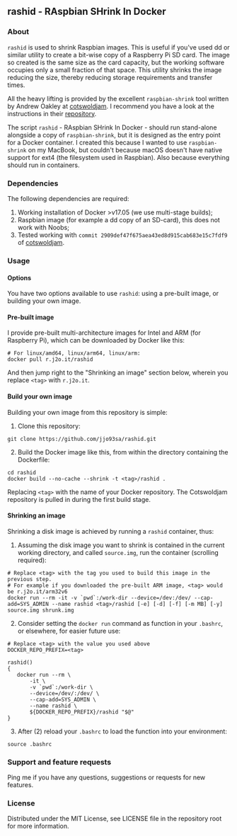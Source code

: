 ## rashid - RAspbian SHrink In Docker

### About

`rashid` is used to shrink Raspbian images. This is useful if you've used dd or similar utility to create a bit-wise copy of a Raspberry Pi SD card. The image so created is the same size as the card capacity, but the working software occupies only a small fraction of that space. This utility shrinks the image reducing the size, thereby reducing storage requirements and transfer times.

All the heavy lifting is provided by the excellent `raspbian-shrink` tool written by Andrew Oakley at [cotswoldjam](https://cotswoldjam.org). I recommend you have a look at the instructions in their [repository](https://github.com/aoakley/cotswoldjam.git).

The script `rashid` - RAspbian SHrink In Docker - should run stand-alone alongside a copy of `raspbian-shrink`, but it is designed as the entry point for a Docker container. I created this because I wanted to use `raspbian-shrink` on my MacBook, but couldn't because macOS doesn't have native support for ext4 (the filesystem used in Raspbian). Also because everything should run in containers.


### Dependencies

The following dependencies are required:

1. Working installation of Docker >v17.05 (we use multi-stage builds);
2. Raspbian image (for example a dd copy of an SD-card), this does not work with Noobs;
1. Tested working with `commit 2909def47f675aea43ed8d915cab683e15c7fdf9` of [cotswoldjam](https://github.com/aoakley/cotswoldjam.git).

### Usage

#### Options

You have two options available to use `rashid`: using a pre-built image, or building your own image.

#### Pre-built image

I provide pre-built multi-architecture images for Intel and ARM (for Raspberry Pi), which can be downloaded by Docker like this:
```
# For linux/amd64, linux/arm64, linux/arm:
docker pull r.j2o.it/rashid
```
And then jump right to the "Shrinking an image" section below, wherein you replace `<tag>` with `r.j2o.it`.

#### Build your own image

Building your own image from this repository is simple:

1. Clone this repository:
```
git clone https://github.com/jjo93sa/rashid.git
```
2. Build the Docker image like this, from within the directory containing the Dockerfile:
```
cd rashid
docker build --no-cache --shrink -t <tag>/rashid .
```
Replacing `<tag>` with the name of your Docker repository. The Cotswoldjam repository is pulled in during the first build stage.

#### Shrinking an image

Shrinking a disk image is achieved by running a `rashid` container, thus:

1. Assuming the disk image you want to shrink is contained in the current working directory, and called `source.img`, run the container (scrolling required):
```
# Replace <tag> with the tag you used to build this image in the previous step.
# For example if you downloaded the pre-built ARM image, <tag> would be r.j2o.it/arm32v6
docker run --rm -it -v `pwd`:/work-dir --device=/dev:/dev/ --cap-add=SYS_ADMIN --name rashid <tag>/rashid [-e] [-d] [-f] [-m MB] [-y] source.img shrunk.img
```
2. Consider setting the `docker run` command as function in your `.bashrc`, or elsewhere, for easier future use: 

```
# Replace <tag> with the value you used above
DOCKER_REPO_PREFIX=<tag>

rashid()
{
   docker run --rm \
       -it \
       -v `pwd`:/work-dir \
       --device=/dev/:/dev/ \
       --cap-add=SYS_ADMIN \
       --name rashid \
       ${DOCKER_REPO_PREFIX}/rashid "$@"
}
```
3. After (2) reload your `.bashrc` to load the function into your environment:
```
source .bashrc
```

### Support and feature requests

Ping me if you have any questions, suggestions or requests for new features.

### License

Distributed under the MIT License, see LICENSE file in the repository root for more information.
